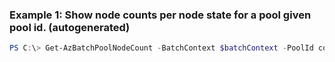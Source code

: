 ### Example 1: Show node counts per node state for a pool given pool id. (autogenerated)
```powershell
PS C:\> Get-AzBatchPoolNodeCount -BatchContext $batchContext -PoolId contosopool1
```

